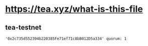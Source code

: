# https://tea.xyz/what-is-this-file
## tea-testnet
```
'0x2c735d552394b220385Fe71ef71c8bB012D5a334' quorum: 1
```
